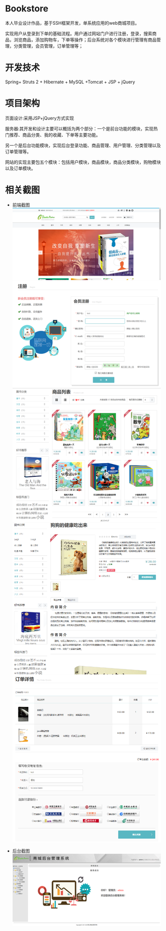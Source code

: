 # Bookstore
本人毕业设计作品，基于SSH框架开发，单系统应用的web商城项目。

实现用户从登录到下单的基础流程。用户通过网站门户进行注册，登录，搜索商品，浏览商品，添加购物车，下单等操作；后台系统对各个模块进行管理有商品管理，分类管理，会员管理，订单管理等；

# 开发技术
Spring+ Struts 2 + Hibernate + MySQL +Tomcat + JSP + jQuery

# 项目架构
页面设计:采用JSP+jQuery方式实现

服务器:其开发和设计主要可以概括为两个部分：一个是前台功能的模块，实现热门推荐、商品分类、我的收藏、下单等主要功能。

另一个是后台功能模块，实现后台登录功能、商品管理、用户管理、分类管理以及订单管理等。

网站的实现主要包五个模块：包括用户模块，商品模块，商品分类模块，购物模块以及订单模块。

# 相关截图

- 前端截图
![image](https://github.com/bluestaree/bookstore/blob/master/WebRoot/image/public/4-1.png)
![image](https://github.com/bluestaree/bookstore/blob/master/WebRoot/image/public/4-2.png)
![image](https://github.com/bluestaree/bookstore/blob/master/WebRoot/image/public/4-5.png)
![image](https://github.com/bluestaree/bookstore/blob/master/WebRoot/image/public/4-7.png)
![image](https://github.com/bluestaree/bookstore/blob/master/WebRoot/image/public/4-8.png)

- 后台截图
![image](https://github.com/bluestaree/bookstore/blob/master/WebRoot/image/public/4-10.png)
